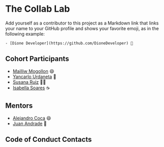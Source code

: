 # The Collab Lab

Add yourself as a contributor to this project as a Markdown link that links your name to your GitHub profile and shows your favorite emoji, as in the following example:

    - [Dione Developer](https://github.com/DioneDeveloper) 💅

## Cohort Participants

- [Mailliw Mogollon](https://github.com/mailliwmogollon) 😄
- [Yancarlo Urdaneta](https://github.com/yanurd) 🤟
- [Susana Ruiz](https://github.com/susird) 🧛‍♀️
- [Isabella Soares](https://github.com/IsabellaSoares) ☕

## Mentors

- [Alejandro Coca](https://github.com/alxmcr) 😄
- [Juan Andrade](https://github.com/jandrade) 👋

## Code of Conduct Contacts
